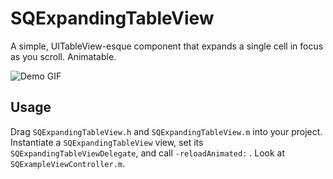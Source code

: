 SQExpandingTableView
====================

A simple, UITableView-esque component that expands a single cell in focus as you scroll. Animatable.

![Demo GIF](https://raw2.github.com/nate-parrott/SQExpandingTableView/master/demo.gif)


## Usage

Drag `SQExpandingTableView.h` and `SQExpandingTableView.m` into your project. Instantiate a `SQExpandingTableView` view, set its `SQExpandingTableViewDelegate`, and call `-reloadAnimated:` . Look at `SQExampleViewController.m`.
